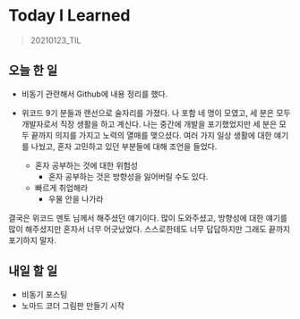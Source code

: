 # Today I Learned

> 20210123_TIL <br>

## 오늘 한 일

- 비동기 관련해서 Github에 내용 정리를 했다.
- 위코드 9기 분들과 랜선으로 술자리를 가졌다. 나 포함 네 명이 모였고, 세 분은 모두 개발자로서 직장 생활을 하고 계신다. 나는 중간에 개발을 포기했었지만 세 분은 모두 끝까지 의지를 가지고 노력의 열매를 맺으셨다. 여러 가지 일상 생활에 대한 얘기를 나눴고, 혼자 고민하고 있던 부분들에 대해 조언을 들었다.

  - 혼자 공부하는 것에 대한 위험성
    - 혼자 공부하는 것은 방향성을 잃어버릴 수도 있다.
  - 빠르게 취업해라
    - 우물 안을 나가라

결국은 위코드 멘토 님께서 해주셨던 얘기이다. 많이 도와주셨고, 방향성에 대한 얘기를 많이 해주셨지만 혼자서 너무 어긋났었다. 스스로한테도 너무 답답하지만 그래도 끝까지 포기하지 말자.

## 내일 할 일

- 비동기 포스팅
- 노마드 코더 그림판 만들기 시작
